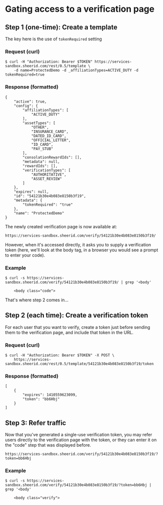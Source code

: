 # Gating access to a verification page

## Step 1 (one-time): Create a template

The key here is the use of `tokenRequired` setting

### Request (curl)

    $ curl -H "Authorization: Bearer $TOKEN" https://services-sandbox.sheerid.com/rest/0.5/template \
        -d name=ProtectedDemo -d _affiliationTypes=ACTIVE_DUTY -d tokenRequired=true

### Response (formatted)

    {
        "active": true,
        "config": {
            "affiliationTypes": [
                "ACTIVE_DUTY"
            ],
            "assetTypes": [
                "OTHER",
                "INSURANCE_CARD",
                "DATED_ID_CARD",
                "OFFICIAL_LETTER",
                "ID_CARD",
                "PAY_STUB"
            ],
            "consolationRewardIds": [],
            "metadata": null,
            "rewardIds": [],
            "verificationTypes": [
                "AUTHORITATIVE",
                "ASSET_REVIEW"
            ]
        },
        "expires": null,
        "id": "54121b30e4b083e8150b3f19",
        "metadata": {
            "tokenRequired": "true"
        },
        "name": "ProtectedDemo"
    }

The newly created verification page is now available at:

    https://services-sandbox.sheerid.com/verify/54121b30e4b083e8150b3f19/

However, when it's accessed directly, it asks you to supply a verification token (here, we'll look at the body tag, in a browser you would see a prompt to enter your code).

### Example

    $ curl -s https://services-sandbox.sheerid.com/verify/54121b30e4b083e8150b3f19/ | grep '<body'

    	<body class="code">

That's where step 2 comes in...

## Step 2 (each time): Create a verification token

For each user that you want to verify, create a token just before sending them to the verification page, and include that token in the URL.

### Request (curl)

    $ curl -H "Authorization: Bearer $TOKEN" -X POST \
        https://services-sandbox.sheerid.com/rest/0.5/template/54121b30e4b083e8150b3f19/token

### Response (formatted)

    [
        {
            "expires": 1410559623099,
            "token": "bb6Hbj"
        }
    ]

## Step 3: Refer traffic

Now that you've generated a single-use verification token, you may refer users directly to the verification page with the token, or they can enter it on the "code" step that was displayed before.

    https://services-sandbox.sheerid.com/verify/54121b30e4b083e8150b3f19/?token=bb6Hbj

### Example

    $ curl -s https://services-sandbox.sheerid.com/verify/54121b30e4b083e8150b3f19/?token=bb6Hbj | grep '<body'

    	<body class="verify">
